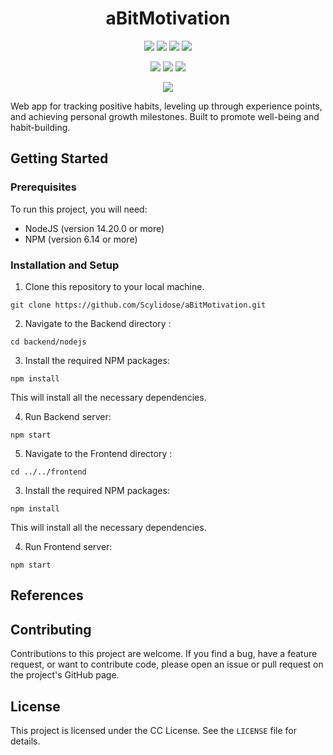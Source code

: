 <h1 align="center">aBitMotivation</h1>

<p align="center">
	<img src="https://img.shields.io/badge/javascript-%23323330.svg?style=for-the-badge&logo=javascript&logoColor=%23F7DF1E">	<img src="https://img.shields.io/badge/react-%2320232a.svg?style=for-the-badge&logo=react&logoColor=%2361DAFB"> <img src="https://img.shields.io/badge/html5-%23E34F26.svg?style=for-the-badge&logo=html5&logoColor=white"> <img src="https://img.shields.io/badge/css3-%231572B6.svg?style=for-the-badge&logo=css3&logoColor=white">
</p>
 <p align="center">
   <img src="https://img.shields.io/badge/javascript-%23323330.svg?style=for-the-badge&logo=javascript&logoColor=%23F7DF1E"> <img src="https://img.shields.io/badge/node.js-6DA55F?style=for-the-badge&logo=node.js&logoColor=white"> <img src="https://img.shields.io/badge/sqlite-%2307405e.svg?style=for-the-badge&logo=sqlite&logoColor=white">
</p>
 <p align="center">
   <img src="https://img.shields.io/badge/python-3670A0?style=for-the-badge&logo=python&logoColor=ffdd54">
</p>

Web app for tracking positive habits, leveling up through experience points, and achieving personal growth milestones. Built to promote well-being and habit-building.

## Getting Started

### Prerequisites

To run this project, you will need:

* NodeJS (version 14.20.0 or more)
* NPM (version 6.14 or more)

### Installation and Setup

1. Clone this repository to your local machine.

```
git clone https://github.com/Scylidose/aBitMotivation.git
```

2. Navigate to the Backend directory :

```
cd backend/nodejs
```

3. Install the required NPM packages:

```
npm install
```

This will install all the necessary dependencies.

4. Run Backend server:

```
npm start
```

5. Navigate to the Frontend directory :

```
cd ../../frontend
```

3. Install the required NPM packages:

```
npm install
```

This will install all the necessary dependencies.

4. Run Frontend server:

```
npm start
```

## References

## Contributing

Contributions to this project are welcome. If you find a bug, have a feature request, or want to contribute code, please open an issue or pull request on the project's GitHub page.

## License

This project is licensed under the CC License. See the `LICENSE` file for details.

